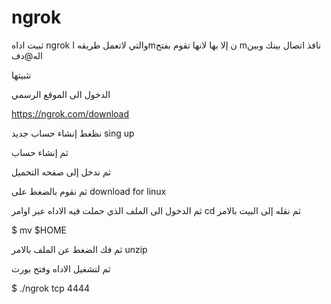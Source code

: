 # ngrok
ثبيت اداه ngrok والتي لاتعمل طريقه اmن إلا بها لانها تقوم بفتح mنافذ اتصال بينك وبين اله@دف

تثبيتها

الدخول الى الموقع الرسمي

https://ngrok.com/download

نظغط إنشاء حساب جديد sing up

ثم إنشاء حساب

ثم ندخل إلى صفحه التحميل

ثم نقوم بالضغط على download for linux 

ثم الدخول الى الملف الذي حملت فيه الاداه عبر اوامر cd ثم نقله إلى البيت بالامر

$ mv $HOME

 ثم فك الضغط عن الملف بالامر unzip

 ‏ثم لتشغيل الاداه وفتح بورت

$ ./ngrok tcp 4444

